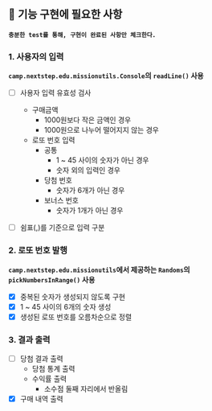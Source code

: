 ## 🚀 기능 구현에 필요한 사항
**`충분한 test를 통해, 구현이 완료된 사항만 체크한다.`**

### 1. 사용자의 입력
**`camp.nextstep.edu.missionutils.Console`의 `readLine()` 사용**
- [ ] 사용자 입력 유효성 검사
  * 구매금액
    * 1000원보다 작은 금액인 경우
    * 1000원으로 나누어 떨어지지 않는 경우
  * 로또 번호 입력
    * 공통
      * 1 ~ 45 사이의 숫자가 아닌 경우
      * 숫자 외의 입력인 경우
    * 당첨 번호
      * 숫자가 6개가 아닌 경우
    * 보너스 번호
      * 숫자가 1개가 아닌 경우
    
- [ ] 쉼표(,)를 기준으로 입력 구분

### 2. 로또 번호 발행
**`camp.nextstep.edu.missionutils`에서 제공하는 `Randoms`의 `pickNumbersInRange()` 사용**
- [X] 중복된 숫자가 생성되지 않도록 구현
- [X] 1 ~ 45 사이의 6개의 숫자 생성
- [X] 생성된 로또 번호를 오름차순으로 정렬

### 3. 결과 출력
- [ ] 당첨 결과 출력
  * 당첨 통계 출력
  * 수익률 출력
    * 소수점 둘째 자리에서 반올림
- [X] 구매 내역 출력
